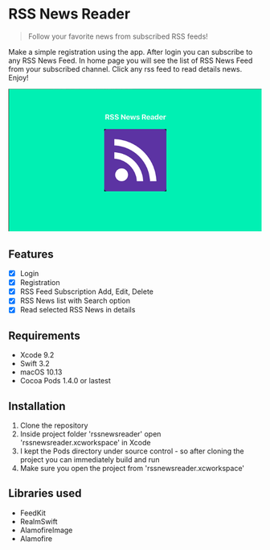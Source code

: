 # RSS News Reader
> Follow your favorite news from subscribed RSS feeds!

Make a simple registration using the app. After login you can subscribe to any RSS News Feed. 
In home page you will see the list of RSS News Feed from your subscribed channel.
Click any rss feed to read details news. Enjoy!

![](header.png)

## Features

- [x] Login
- [x] Registration
- [x] RSS Feed Subscription Add, Edit, Delete
- [x] RSS News list with Search option
- [x] Read selected RSS News in details

## Requirements

- Xcode 9.2
- Swift 3.2
- macOS 10.13
- Cocoa Pods 1.4.0 or lastest

## Installation

1. Clone the repository
2. Inside project folder 'rssnewsreader' open 'rssnewsreader.xcworkspace' in Xcode
3. I kept the Pods directory under source control - so after cloning the project you can immediately build and run
4. Make sure you open the project from 'rssnewsreader.xcworkspace'

## Libraries used
- FeedKit
- RealmSwift
- AlamofireImage
- Alamofire
